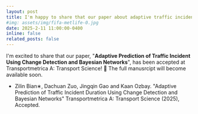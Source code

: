 ```yaml
---
layout: post
title: I'm happy to share that our paper about adaptive traffic incident prediction has been accepted at Transportmetrica A!
#img: assets/img/fifa-metlife-0.jpg
date: 2025-2-11 11:00:00-0400
inline: false
related_posts: false
---
```

I'm excited to share that our paper, "**Adaptive Prediction of Traffic Incident Using Change Detection and Bayesian Networks**", has been accepted at Transportmetrica A: Transport Science! 🎉 The full manusrcipt will become available soon.
- Zilin Bian∗, Dachuan Zuo, Jingqin Gao and Kaan Ozbay. "Adaptive Prediction of Traffic Incident Duration Using Change Detection and Bayesian Networks" Transportmetrica A: Transport Science (2025), Accepted.